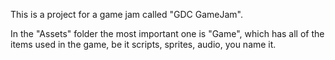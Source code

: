This is a project for a game jam called "GDC GameJam".

In the "Assets" folder the most important one is "Game", which has all of the items used in the game, be it scripts, sprites, audio, you name it.
